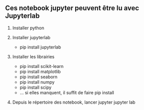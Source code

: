 ## Ces notebook jupyter peuvent être lu avec Jupyterlab

1. Installer python

2. Installer jupyterlab
    * pip install jupyterlab
    
3. Installer les librairies
    * pip install scikit-learn
    * pip install matplotlib
    * pip install seaborn
    * pip install numpy
    * pip install scipy
    * ... si elles manquent, il suffit de faire pip install <ce qui manque>
    
4. Depuis le répertoire des notebook, lancer jupyter
    jupyter lab